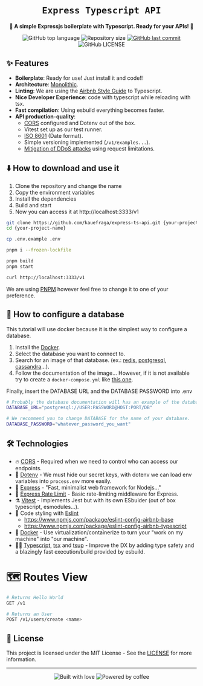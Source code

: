 <div align="center">
  <h1>
    <code>Express Typescript API</code>
  </h1>

  <p>
    <strong>
      🍃 A simple Expressjs boilerplate with Typescript. Ready for your APIs! 🍃
    </strong>
  </p>

  <p>
    <img
      alt="GitHub top language"
      src="https://img.shields.io/github/languages/top/kauefraga/express-ts-api.svg"
    />
    <img
      alt="Repository size"
      src="https://img.shields.io/github/repo-size/kauefraga/express-ts-api.svg"
    />
    <a href="https://github.com/kauefraga/express-ts-api/commits/main">
      <img
        alt="GitHub last commit"
        src="https://img.shields.io/github/last-commit/kauefraga/express-ts-api.svg"
      />
    </a>
    <img
      alt="GitHub LICENSE"
      src="https://img.shields.io/github/license/kauefraga/express-ts-api.svg"
    />
  </p>
</div>

## ✨ Features

- **Boilerplate**: Ready for use! Just install it and code!!
- **Architecture**: [Monolithic](https://en.wikipedia.org/wiki/monolithic_application).
- **Linting**: We are using the [Airbnb Style Guide](https://www.npmjs.com/package/eslint-config-airbnb-typescript) to Typescript.
- **Nice Developer Experience**: code with typescript while reloading with tsx.
- **Fast compilation**: Using esbuild everything becomes faster.
- **API production-quality**:
  - [CORS](https://developer.mozilla.org/en-US/docs/Web/HTTP/CORS) configured and Dotenv out of the box.
  - Vitest set up as our test runner.
  - [ISO 8601](https://www.iso.org/iso-8601-date-and-time-format.html) (Date format).
  - Simple versioning implemented (`/v1/examples...`).
  - [Mitigation of DDoS attacks](https://www.cloudflare.com/learning/ddos/what-is-a-ddos-attack) using request limitations.

## ⬇️ How to download and use it

1. Clone the repository and change the name
2. Copy the environment variables
3. Install the dependencies
4. Build and start
5. Now you can access it at http://localhost:3333/v1

```bash
git clone https://github.com/kauefraga/express-ts-api.git {your-project-name}
cd {your-project-name}

cp .env.example .env

pnpm i --frozen-lockfile

pnpm build
pnpm start

curl http://localhost:3333/v1
```
We are using [PNPM](https://pnpm.io) however feel free to change it to one of your preference.

## 🐳 How to configure a database

This tutorial will use docker because it is the simplest way to configure a database.

1. Install the [Docker](https://www.docker.com).
2. Select the database you want to connect to.
3. Search for an image of that database. (ex.: [redis](https://hub.docker.com/r/bitnami/redis), [postgresql](https://hub.docker.com/r/bitnami/postgresql), [cassandra](https://hub.docker.com/r/bitnami/cassandra)...).
4. Follow the documentation of the image... However, if it is not available try to create a `docker-compose.yml` like [this one](https://gist.github.com/kauefraga/3074c770c789e9faff46b31ff23e8d8d).

Finally, insert the DATABASE URL and the DATABASE PASSWORD into .env
```bash
# Probably the database documentation will has an example of the database string.
DATABASE_URL="postgresql://USER:PASSWORD@HOST:PORT/DB"

# We recommend you to change DATABASE for the name of your database.
DATABASE_PASSWORD="whatever_password_you_want"
```

## 🛠 Technologies

- 🔥 [CORS](https://npm.im/cors) - Required when we need to control who can access our endpoints.
- 🤫 [Dotenv](https://npm.im/dotenv) - We must hide our secret keys, with dotenv we can load env variables into `process.env` more easily.
- 🔮 [Express](https://expressjs.com) - "Fast, minimalist web framework for Nodejs..."
- 🚓 [Express Rate Limit](https://npm.im/express-rate-limit) - Basic rate-limiting middleware for Express.
- ⚗️ [Vitest](https://vitest.dev) - Implements Jest but with its own ESbuider (out of box typescript, esmodules...).
- 💄 Code styling with [Eslint](https://eslint.org)
  - https://www.npmjs.com/package/eslint-config-airbnb-base
  - https://www.npmjs.com/package/eslint-config-airbnb-typescript
- 🐳 [Docker](https://www.docker.com) - Use virtualization/containerize to turn your "work on my machine" into "our machine".
- 🧑‍💻 [Typescript](https://typescriptlang.org), [tsx](https://www.npmjs.com/package/tsx) and [tsup](https://www.npmjs.com/package/tsup) - Improve the DX by adding type safety and a blazingly fast execution/build provided by esbuild.

# 🗺 Routes View

```bash
# Returns Hello World
GET /v1

# Returns an User
POST /v1/users/create <name>
```

## 📝 License

This project is licensed under the MIT License - See the [LICENSE](https://github.com/kauefraga/express-ts-api/blob/main/LICENSE) for more information.

---

<div align="center">
  <img alt="Built with love" src="https://forthebadge.com/images/badges/built-with-love.svg">
  <img alt="Powered by coffee" src="https://forthebadge.com/images/badges/powered-by-coffee.svg">
</div>

